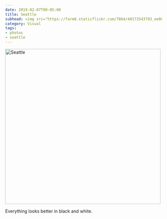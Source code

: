 ```yaml
---
date: 2019-02-07T00-05:00
title: Seattle
subhead: <img src="https://farm8.staticflickr.com/7864/40172543793_ee08748fbb.jpg" width="100%" alt="Seattle">
category: Visual
tags:
- photos
- seattle
---
```



<a href="https://www.flickr.com/photos/twohorses/40172543793/in/photostream/" title="Seattle"><img src="https://farm8.staticflickr.com/7864/40172543793_ee08748fbb.jpg" width="500" height="500" alt="Seattle"></a>

Everything looks better in black and white.
